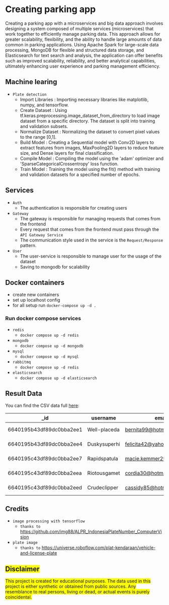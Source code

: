 # Creating parking app 
Creating a parking app with a microservices and big data approach involves designing a system composed of multiple services (microservices) that work together to efficiently manage parking data. This approach allows for greater scalability, flexibility, and the ability to handle large amounts of data common in parking applications. Using Apache Spark for large-scale data processing, MongoDB for flexible and structured data storage, and Elasticsearch for text search and analysis, the application can offer benefits such as improved scalability, reliability, and better analytical capabilities, ultimately enhancing user experience and parking management efficiency.

## Machine learing
* `Plate detection`
  * Import Libraries   : Importing necessary libraries like matplotlib, numpy, and tensorflow.
  * Create Dataset     : Using tf.keras.preprocessing.image_dataset_from_directory to load image dataset from a specific   directory. The dataset is split into training and validation subsets.
  * Normalize Dataset  : Normalizing the dataset to convert pixel values to the range [0,1].
  * Build Model        : Creating a Sequential model with Conv2D layers to extract features from images, MaxPooling2D layers to reduce feature size, and Dense layers for final classification.
  * Compile Model      : Compiling the model using the 'adam' optimizer and 'SparseCategoricalCrossentropy' loss function.
  * Train Model        : Training the model using the fit() method with training and validation datasets for a specified number of epochs.
## Services 
* `Auth`
  * The authentication is responsible for creating users
* `Gateway`
  * The gateway is responsible for managing requests that comes from the frontend
  * Every request that comes from the frontend must pass through the `API Gateway Service`
  * The communication style used in the service is the `Request/Response` pattern.
* `User`
  * The user-service is responsible to manage user for the usage of the dataset
  * Saving to mongodb for scalability
## Docker containers
* create new containers
* set up localhost config
* for all setup run `docker-compose up -d .`
### Run docker compose services
* `redis`
  * `docker compose up -d redis`
* `mongodb`
  * `docker compose up -d mongodb`
* `mysql`
  * `docker compose up -d mysql`
* `rabbitmq`
  * `docker compose up -d redis`
* `elasticsearch`
  * `docker compose up -d elasticsearch`

## Result Data

You can find the CSV data full [here](https://github.com/kmnvz-mayvez/appbg/blob/main/data-user.csv):

| _id                  | username      | email                       | profilePicture                                  | hourStay | cost  | plateNumber | phoneNumber          | createdAt                 |
|----------------------|---------------|-----------------------------|-------------------------------------------------|----------|-------|-------------|----------------------|---------------------------|
| 6640195b43df89dc0bba2ee1 | Well-placeda | bernita99@hotmail.com       | https://picsum.photos/seed/Il7ez8wv7D/640/480   | 4        | 20000 | B4W3T9S1    | (861) 213-9322 x777  | 2024-05-12T01:20:27.470+00:00 |
| 6640195b43df89dc0bba2ee4 | Duskysuperhi | felicita42@yahoo.com        | https://picsum.photos/seed/tKGqzaZoK/640/480    | 7        | 35000 | B8C2X4V5    | 794-485-6055        | 2024-05-12 01:20:27.669000 |
| 6640195c43df89dc0bba2ee7 | Rapidspatula | macie.kemmer29@yahoo.com    | https://picsum.photos/seed/iC6uZrY/640/480      | 2        | 10000 | B7J8Z5T2    | 1-700-810-0785 x142 | 2024-05-12 01:20:27.828000 |
| 6640195c43df89dc0bba2eea | Riotousgamet | cordia30@hotmail.com        | https://picsum.photos/seed/I5zhd/640/480        | 4        | 20000 | B6J1W4T9    | (287) 811-3914      | 2024-05-12 01:20:27.999000 |
| 6640195c43df89dc0bba2eed | Crudeclipper | cassidy85@hotmail.com       | https://picsum.photos/seed/83aZQEEVt/640/480   | 4        | 20000 | B7W9N3T2    | 748-451-3798 x47215 | 2024-05-12 01:20:28.340000 |

## Credits 
* `image processing with tensorflow`
  * `thanks to` https://github.com/img88/ALPR_IndonesiaPlateNumber_ComputerVision
* `plate image`
  * `thanks to` https://universe.roboflow.com/plat-kendaraan/vehicle-and-license-plate

## <span style="background-color: #ffff00">Disclaimer</span>

<span style="background-color: #ffff00">This project is created for educational purposes. The data used in this project is either synthetic or obtained from public sources. Any resemblance to real persons, living or dead, or actual events is purely coincidental.</span>
